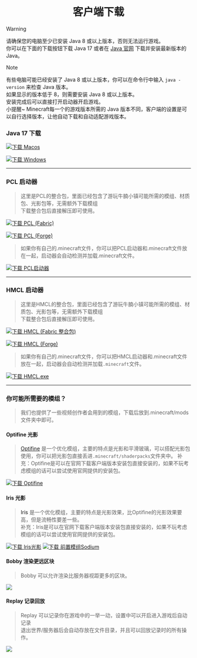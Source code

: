 <h1 align="center">客户端下载</h1>

> [!Warning]
>
> 请确保您的电脑至少已安装 Java 8 或以上版本，否则无法运行游戏。  
> 你可以在下面的下载按钮下载 Java 17 或者在 [Java 官网](https://www.java.com/zh-CN/) 下载并安装最新版本的 Java。  

> [!Note]
> 有些电脑可能已经安装了 Java 8 或以上版本，你可以在命令行中输入 `java -version` 来检查 Java 版本。  
> 如果显示的版本低于 8，则需要安装 Java 8 或以上版本。  
> 安装完成后可以直接打开启动器开启游戏。  
> 小提醒~ Minecraft每一个的游戏版本所需的 Java 版本不同，客户端的设置是可以自行选择版本，让他自动下载和自动适配游戏版本。

### Java 17 下载

[![下载 Macos](https://img.shields.io/badge/下载-JDK17%20Macos-gray?style=for-the-badge)](https://drive.google.com/file/d/19Y_bIP1MItBX0KVGbXIWwduAVhHr9GXI/view?usp=drive_link)

[![下载 Windows](https://img.shields.io/badge/下载-JDK17%20Windows-blue?style=for-the-badge)](https://drive.google.com/file/d/11pvGXsjC3VXXZTJs1ImEvWo95EgyDioN/view?usp=drive_link)

---

### PCL 启动器

> 这里是PCL的整合包，里面已经包含了游玩牛腩小镇可能所需的模组、材质包、光影包等，无需额外下载模组  
> 下载整合包后直接解压即可使用。

[![下载 PCL (Fabric)](https://img.shields.io/badge/下载-PCL%20(Fabric)-blue?style=for-the-badge)](https://drive.google.com/file/d/1Gvushs4YB5mpvLLKz700vDTnBSDH5qb-/view?usp=drive_link)

[![下载 PCL (Forge)](https://img.shields.io/badge/下载-PCL%20(Forge)-blue?style=for-the-badge)](https://drive.google.com/file/d/1uqnGvCsbI65oizcxvKoTeW6TRXn0pGMr/view?usp=drive_link)

> 如果你有自己的.minecraft文件，你可以把PCL启动器和.minecraft文件放在一起，启动器会自动检测并加载.minecraft文件。

[![下载 PCL启动器](https://img.shields.io/badge/下载-PCL%20启动器-blue?style=for-the-badge)](../client/PlainCraftLauncher.exe)

---

### HMCL 启动器

> 这里是HMCL的整合包，里面已经包含了游玩牛腩小镇可能所需的模组、材质包、光影包等，无需额外下载模组  
> 下载整合包后直接解压即可使用。

[![下载 HMCL (Fabric 整合包)](https://img.shields.io/badge/下载-HMCL%20(Fabric%20整合包)-green?style=for-the-badge)](https://drive.google.com/file/d/1GNtjbaomFUK0vi0mWTznGRjBvF4o3Fxk/view?usp=drive_link)

[![下载 HMCL (Forge)](https://img.shields.io/badge/下载-HMCL%20(Forge)-green?style=for-the-badge)](https://drive.google.com/file/d/1tZPnmfQiivMKP4xdpqPLNcfq4AgL3I8l/view?usp=drive_link)

> 如果你有自己的.minecraft文件，你可以把HMCL启动器和.minecraft文件放在一起，启动器会自动检测并加载`.minecraft`文件。

[![下载 HMCL.exe](https://img.shields.io/badge/下载-HMCL.exe-green?style=for-the-badge)](../client/HMCL.exe)

---

### 你可能所需要的模组？

> 我们也提供了一些视频创作者会用到的模组，下载后放到.minecraft/mods文件夹中即可。

#### Optifine 光影

> <a href="https://optifine.net/home">Optifine</a> 是一个优化模组，主要的特点是光影和平滑玻璃，可以搭配光影包使用，你可以把光影包直接丢进`.minecraft/shaderpacks`文件夹中。
> 补充：Optifine是可以在官网下载客户端版本安装包直接安装的，如果不玩考虑模组的话可以尝试使用官网提供的安装包。

[![下载 Optifine](https://img.shields.io/badge/下载-Optifine-pink?style=for-the-badge)](https://optifine.net/adloadx?f=OptiFine_1.20.1_HD_U_I6.jar&x=6923)

#### Iris 光影

> <a herf="https://www.irisshaders.dev/">Iris </a>是一个优化模组，主要的特点是光影效果，比Optifine的光影效果要高，但是流畅性要差一些。  
> 补充：Iris是可以在官网下载客户端版本安装包直接安装的，如果不玩考虑模组的话可以尝试使用官网提供的安装包。

[![下载 Iris光影](https://img.shields.io/badge/下载-Iris-blue?style=for-the-badge)](https://modrinth.com/mod/iris/version/1.6.4+1.20)
[![下载 前置模组Sodium](https://img.shields.io/badge/下载-前置模组%20Sodium-red?style=for-the-badge)](https://modrinth.com/mod/sodium/version/mc1.20-0.4.10)

#### Bobby 渲染更远区块

> Bobby 可以允许渲染比服务器视距更多的区块。

<a href="../mod/[摄影视距用]bobby-5.0.1.jar"><img src="https://img.shields.io/badge/下载-Bobby-red?style=for-the-badge"></a>

#### Replay 记录回放

> Replay 可以记录你在游戏中的一举一动，设置中可以开启进入游戏后自动记录  
> 退出世界/服务器后会自动存放在文件目录，并且可以回放记录时的所有操作。

<a href="../mod[fabric]replaymod-1.20.1-2.6.13.jar"><img src="https://img.shields.io/badge/下载-Replay-red?style=for-the-badge"></a>

